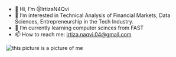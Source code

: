 - 👋 Hi, I’m @IrtizaN4Qvi
- 👀 I’m interested in Technical Analysis of Financial Markets, Data Sciences, 
Entrepreneurship in the Tech Industry. 
- 🌱 I’m currently learning computer scinces from FAST
- 📫 How to reach me: irtiza.naqvi.04@gmail.com


![this picture is a picture of me](https://photos.app.goo.gl/2M65QjTci2nZrxYi7)

<!---
IrtizaN4Qvi/IrtizaN4Qvi is a ✨ special ✨ repository because its `README.md` (this file) appears on your GitHub profile.
You can click the Preview link to take a look at your changes.
--->
